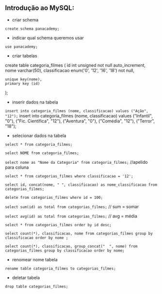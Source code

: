 ## Introdução ao MySQL:

* criar schema

`create schema panacademy;`

* indicar qual schema queremos usar

`use panacademy;`

* criar tabelas

create table categoria_filmes (
	id int unsigned not null auto_increment,
	nome varchar(50),
	classificacao enum('0', '12', '16', '18') not null,
	
	unique key(nome),
	primary key (id)
);

* inserir dados na tabela

`insert into categoria_filmes (nome, classificacao) values ("Ação", "12");`
insert into 
	categoria_filmes (nome, classificacao) 
values 
	("Infantil", "0"),
	("Fic. Científica", "12"),
	("Aventura", "0"),
	("Comédia", "12"),
	("Terror", "18");

* selecionar dados na tabela   

`select * from categoria_filmes;`

`select NOME from categoria_filmes;`

`select nome as "Nome da Categoria" from categoria_filmes;`   //apelido para coluna

`select * from categorias_filmes where classificacao = '12';`

`select id, concat(nome, " ", classificacao) as nome_classificacao from categorias_filmes;`

`delete from categorias_filmes where id = 100;`

`select sum(id) as total from categorias_filmes;`     // sum = somar 

`select avg(id) as total from categorias_filmes;`     // avg = média

`select * from categorias_filmes order by id desc;`

`select count(*), classificacao, nome from categorias_filmes group by classificacao order by nome ;`

`select count(*), classificacao, group_concat("  ", nome) from categorias_filmes group by classificacao order by nome;`
* renomear nome tabela 

`rename table categoria_filmes to categorias_filmes;`

* deletar tabela

`drop table categorias_filmes;`



